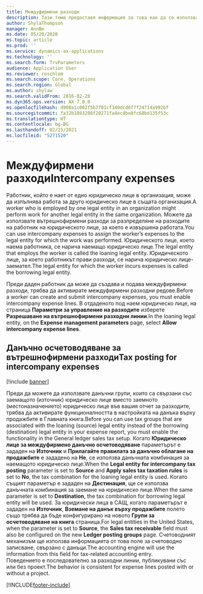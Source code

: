 ```yaml
---
title: Междуфирмени разходи
description: Тази тема предоставя информация за това как да се използват вътрешнофирмени разходи за разпределяне на разходите на работник на юридическото лице, за което е извършена работата.
author: ShylaThompson
manager: AnnBe
ms.date: 05/20/2020
ms.topic: article
ms.prod: ''
ms.service: dynamics-ax-applications
ms.technology: ''
ms.search.form: TrvParameters
audience: Application User
ms.reviewer: roschlom
ms.search.scope: Core, Operations
ms.search.region: Global
ms.author: shylaw
ms.search.validFrom: 2016-02-28
ms.dyn365.ops.version: AX 7.0.0
ms.openlocfilehash: d908a1c062f5b7f01cf340dcd6f7f24714a992bf
ms.sourcegitcommit: fa32b1893286f20271fa4ec4be8fc68bd135f53c
ms.translationtype: HT
ms.contentlocale: bg-BG
ms.lasthandoff: 02/15/2021
ms.locfileid: "5271520"
---
```

# <a name="intercompany-expenses"></a><span data-ttu-id="63afe-103">Междуфирмени разходи</span><span class="sxs-lookup"><span data-stu-id="63afe-103">Intercompany expenses</span></span>

<span data-ttu-id="63afe-104">Работник, който е нает от едно юридическо лице в организация, може да изпълнява работа за друго юридическо лице в същата организация.</span><span class="sxs-lookup"><span data-stu-id="63afe-104">A worker who is employed by one legal entity in an organization might perform work for another legal entity in the same organization.</span></span> <span data-ttu-id="63afe-105">Можете да използвате вътрешнофирмени разходи за разпределяне на разходите на работник на юридическото лице, за което е извършена работата.</span><span class="sxs-lookup"><span data-stu-id="63afe-105">You can use intercompany expenses to assign the worker’s expenses to the legal entity for which the  work was performed.</span></span> <span data-ttu-id="63afe-106">Юридическото лице, което наема работника, се нарича наемащо юридическо лице.</span><span class="sxs-lookup"><span data-stu-id="63afe-106">The legal entity that employs the worker is called the loaning legal entity.</span></span> <span data-ttu-id="63afe-107">Юридическото лице, за което работникът прави разходи, се нарича юридическо лице-заемател.</span><span class="sxs-lookup"><span data-stu-id="63afe-107">The legal entity for which the worker incurs expenses is called the borrowing legal entity.</span></span> 

<span data-ttu-id="63afe-108">Преди даден работник да може да създава и подава междуфирмени разходи, трябва да активирате междуфирмени разходни редове.</span><span class="sxs-lookup"><span data-stu-id="63afe-108">Before a worker can create and submit intercompany expenses, you must enable intercompany expense lines.</span></span> <span data-ttu-id="63afe-109">В отдаденото под наем юридическо лице, на страница **Параметри за управление на разходите** изберете **Разрешаване на вътрешнофирмени разходни линии**.</span><span class="sxs-lookup"><span data-stu-id="63afe-109">In the loaning legal entity, on the **Expense management parameters** page, select **Allow intercompany expense lines**.</span></span> 

## <a name="tax-posting-for-intercompany-expenses"></a><span data-ttu-id="63afe-110">Данъчно осчетоводяване за вътрешнофирмени разходи</span><span class="sxs-lookup"><span data-stu-id="63afe-110">Tax posting for intercompany expenses</span></span>

[!include [banner](../includes/banner.md)]

<span data-ttu-id="63afe-111">Преди да можете да използвате данъчни групи, които са свързани със заемащото (източник) юридическо лице вместо заемното (местоназначението) юридическо лице във вашия отчет за разходите, трябва да активирате функционалността в настройката на данъка върху продажбите в Главната книга.</span><span class="sxs-lookup"><span data-stu-id="63afe-111">Before you can use tax groups that are associated with the loaning (source) legal entity instead of the borrowing (destination) legal entity in your expense report, you must enable the functionality in the General ledger sales tax setup.</span></span> <span data-ttu-id="63afe-112">Когато **Юридическо лице за междуфирмено данъчно осчетоводяване** параметърът е зададен на **Източник** и **Прилагайте правилата за данъчно облагане на продажбите** е зададено на **Не**, се използва данъчната комбинация за наемащото юридическо лице.</span><span class="sxs-lookup"><span data-stu-id="63afe-112">When the **Legal entity for intercompany tax posting** parameter is set to **Source** and **Apply sales tax taxation rules** is set to **No**, the tax combination for the loaning legal entity is used.</span></span> <span data-ttu-id="63afe-113">Когато същият параметър е зададен на **Дестинация**, ще се използва данъчната комбинация за заемане на юридическо лице.</span><span class="sxs-lookup"><span data-stu-id="63afe-113">When the same parameter is set to **Destination**, the tax combination for borrowing legal entity will be used.</span></span> <span data-ttu-id="63afe-114">За юридически лица в САЩ, когато параметърът е зададен на **Източник**, **Вземане на данък върху продажбите** полето също трябва да бъде конфигурирано на новото **Групи за осчетоводяване на книга** страница.</span><span class="sxs-lookup"><span data-stu-id="63afe-114">For legal entities in the United States, when the parameter is set to **Source**, the **Sales tax receivable** field must also be configured on the new **Ledger posting groups** page.</span></span> <span data-ttu-id="63afe-115">Счетоводният механизъм ще използва информацията от това поле за счетоводно записване, свързано с данъци.</span><span class="sxs-lookup"><span data-stu-id="63afe-115">The accounting engine will use the information from this field for tax-related accounting entry.</span></span>   
<span data-ttu-id="63afe-116">Поведението е последователно за разходни линии, публикувани със или без проект.</span><span class="sxs-lookup"><span data-stu-id="63afe-116">The behavior is consistent for expense lines posted with or without a project.</span></span>  


[!INCLUDE[footer-include](../includes/footer-banner.md)]